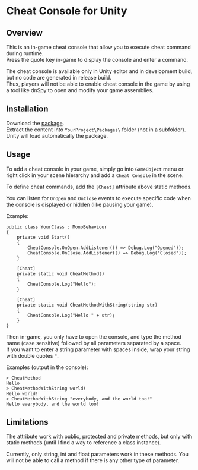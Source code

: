 # Cheat Console for Unity
## Overview
This is an in-game cheat console that allow you to execute cheat command during runtime.\
Press the quote key in-game to display the console and enter a command.

The cheat console is available only in Unity editor and in development build, but no code are generated in release build.\
Thus, players will not be able to enable cheat console in the game by using a tool like dnSpy to open and modify your game assemblies.

## Installation
Download the [package](https://github.com/BenPyton/cheatconsole/archive/master.zip).\
Extract the content into `YourProject\Packages\` folder (not in a subfolder).\
Unity will load automatically the package.

## Usage
To add a cheat console in your game, simply go into `GameObject` menu or right click in your scene hierarchy and add a `Cheat Console` in the scene.

To define cheat commands, add the `[Cheat]` attribute above static methods.

You can listen for `OnOpen` and `OnClose` events to execute specific code when the console is displayed or hidden (like pausing your game).

Example:
```
public class YourClass : MonoBehaviour
{
	private void Start()
	{
		CheatConsole.OnOpen.AddListener(() => Debug.Log("Opened"));
		CheatConsole.OnClose.AddListener(() => Debug.Log("Closed"));
	}

	[Cheat]
	private static void CheatMethod()
	{
		CheatConsole.Log("Hello");
	}
	
	[Cheat]
	private static void CheatMethodWithString(string str)
	{
		CheatConsole.Log("Hello " + str);
	}
}
```

Then in-game, you only have to open the console, and type the method name (case sensitive) followed by all parameters separated by a space.\
If you want to enter a string parameter with spaces inside, wrap your string with double quotes `"`.

Examples (output in the console):
```
> CheatMethod
Hello
> CheatMethodWithString world!
Hello world!
> CheatMethodWithString "everybody, and the world too!"
Hello everybody, and the world too!
```

## Limitations
The attribute work with public, protected and private methods, but only with static methods (until I find a way to reference a class instance).

Currently, only string, int and float parameters work in these methods. 
You will not be able to call a method if there is any other type of parameter.